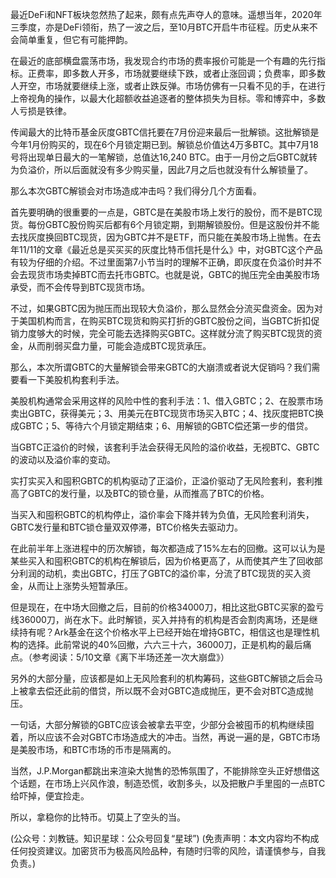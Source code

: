
最近DeFi和NFT板块忽然热了起来，颇有点先声夺人的意味。遥想当年，2020年三季度，亦是DeFi领衔，热了一波之后，至10月BTC开启牛市征程。历史从来不会简单重复，但它有可能押韵。

在最近的底部横盘震荡市场，我发现合约市场的费率报价可能是一个有趣的先行指标。正费率，即多数人开多，市场就要继续下跌，或者止涨回调；负费率，即多数人开空，市场就要继续上涨，或者止跌反弹。市场仿佛有一只看不见的手，在进行上帝视角的操作，以最大化超额收益追逐者的整体损失为目标。零和博弈中，多数人亏损是铁律。

传闻最大的比特币基金灰度GBTC信托要在7月份迎来最后一批解锁。这批解锁是今年1月份购买的，现在6个月锁定期已到。解锁总价值达4万多BTC。其中7月18号将出现单日最大的一笔解锁，总值达16,240 BTC。由于一月份之后GBTC就转为负溢价，所以后面就没有多少购买量，因此7月之后也就没有什么解锁量了。

那么本次GBTC解锁会对市场造成冲击吗？我们得分几个方面看。

首先要明确的很重要的一点是，GBTC是在美股市场上发行的股份，而不是BTC现货。每份GBTC股份购买后都有6个月锁定期，到期解锁股份。但是这股份并不能去找灰度换回BTC现货，因为GBTC并不是ETF，而只能在美股市场上抛售。在去年11/11的文章《最近总是买买买的灰度比特币信托是什么》中，对GBTC这个产品有较为仔细的介绍。不过里面第7小节当时的理解不正确，即灰度在负溢价时并不会去现货市场卖掉BTC而去托市GBTC。也就是说，GBTC的抛压完全由美股市场承受，而不会传导到BTC现货市场。

不过，如果GBTC因为抛压而出现较大负溢价，那么显然会分流买盘资金。因为对于美国机构而言，在购买BTC现货和购买打折的GBTC股份之间，当GBTC折扣促销力度够大的时候，完全可能去选择购买GBTC。这样就分流了购买BTC现货的资金，从而削弱买盘力量，可能会造成BTC现货承压。

那么，本次所谓GBTC的大量解锁会带来GBTC的大崩溃或者说大促销吗？我们需要看一下美股机构套利手法。

美股机构通常会采用这样的风险中性的套利手法：1、借入GBTC；2、在股票市场卖出GBTC，获得美元；3、用美元在BTC现货市场买入BTC；4、找灰度把BTC换成GBTC；5、等待六个月锁定期结束；6、用解锁的GBTC偿还第一步的借贷。

当GBTC正溢价的时候，该套利手法会获得无风险的溢价收益，无视BTC、GBTC的波动以及溢价率的变动。

实打实买入和囤积GBTC的机构驱动了正溢价，正溢价驱动了无风险套利，套利推高了GBTC的发行量，以及BTC的锁仓量，从而推高了BTC的价格。

当买入和囤积GBTC的机构停止，溢价率会下降并转为负值，无风险套利消失，GBTC发行量和BTC锁仓量双双停滞，BTC价格失去驱动力。

在此前半年上涨进程中的历次解锁，每次都造成了15%左右的回撤。这可以认为是某些买入和囤积GBTC的机构在解锁后，因为价格更高了，从而使其产生了回收部分利润的动机，卖出GBTC，打压了GBTC的溢价率，分流了BTC现货的买入资金，从而让上涨势头短暂承压。

但是现在，在中场大回撤之后，目前的价格34000刀，相比这批GBTC买家的盈亏线36000刀，尚在水下。此时解锁，买入并持有的机构是否会割肉离场，还是继续持有呢？Ark基金在这个价格水平上已经开始在增持GBTC，相信这也是理性机构的选择。此前常说的40%回撤，六六三十六，36000刀，正是机构的最后痛点。（参考阅读：5/10文章《离下半场还差一次大崩盘》）

另外的大部分量，应该都是如上无风险套利的机构筹码，这些GBTC解锁之后会马上被拿去偿还此前的借贷，所以既不会对GBTC造成抛压，更不会对BTC造成抛压。

一句话，大部分解锁的GBTC应该会被拿去平空，少部分会被囤币的机构继续囤着，所以应该不会对GBTC市场造成大的冲击。当然，再说一遍的是，GBTC市场是美股市场，和BTC市场的币市是隔离的。

当然，J.P.Morgan都跳出来渲染大抛售的恐怖氛围了，不能排除空头正好想借这个话题，在市场上兴风作浪，制造恐慌，收割多头，以及把散户手里囤的一点BTC给吓掉，便宜捡走。

所以，拿稳你的比特币。切莫上了空头的当。

(公众号：刘教链。知识星球：公众号回复“星球”)
(免责声明：本文内容均不构成任何投资建议。加密货币为极高风险品种，有随时归零的风险，请谨慎参与，自我负责。)
